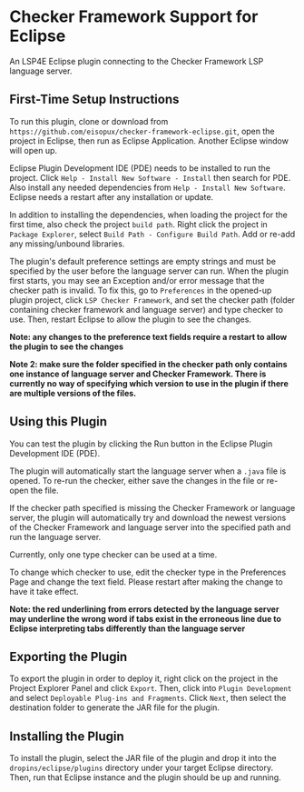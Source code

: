 # Checker Framework Support for Eclipse
An LSP4E Eclipse plugin connecting to the Checker Framework LSP language server.

## First-Time Setup Instructions
To run this plugin, clone or download from `https://github.com/eisopux/checker-framework-eclipse.git`, open the project in Eclipse, then run as Eclipse Application. Another Eclipse window will open up. 

Eclipse Plugin Development IDE (PDE) needs to be installed to run the project. Click `Help - Install New Software - Install` then search for PDE. Also install any needed dependencies from `Help - Install New Software`. Eclipse needs a restart after any installation or update.

In addition to installing the dependencies, when loading the project for the first time, also check the project `build path`. Right click the project in `Package Explorer`, select `Build Path - Configure Build Path`. Add or re-add any missing/unbound libraries.

The plugin's default preference settings are empty strings and must be specified by the user before the language server can run. When the plugin first starts, you may see an Exception and/or error message that the checker path is invalid. To fix this, go to `Preferences` in the opened-up plugin project, click `LSP Checker Framework`, and set the checker path (folder containing checker framework and language server) and type checker to use. Then, restart Eclipse to allow the plugin to see the changes.

**Note: any changes to the preference text fields require a restart to allow the plugin to see the changes**

**Note 2: make sure the folder specified in the checker path only contains one instance of language server and Checker Framework. There is currently no way of specifying which version to use in the plugin if there are multiple versions of the files.**

## Using this Plugin

You can test the plugin by clicking the Run button in the Eclipse Plugin Development IDE (PDE).

The plugin will automatically start the language server when a `.java` file is opened. To re-run the checker, either save the changes in the file or re-open the file.

If the checker path specified is missing the Checker Framework or language server, the plugin will automatically try and download the newest versions of the Checker Framework and language server into the specified path and run the language server.

Currently, only one type checker can be used at a time.

To change which checker to use, edit the checker type in the Preferences Page and change the text field. Please restart after making the change to have it take effect.

**Note: the red underlining from errors detected by the language server may underline the wrong word if tabs exist in the erroneous line due to Eclipse interpreting tabs differently than the language server**

## Exporting the Plugin

To export the plugin in order to deploy it, right click on the project in the Project Explorer Panel and click `Export`. Then, click into `Plugin Development` and select `Deployable Plug-ins and Fragments`. Click `Next`, then select the destination folder to generate the JAR file for the plugin.

## Installing the Plugin

To install the plugin, select the JAR file of the plugin and drop it into the `dropins/eclipse/plugins` directory under your target Eclipse directory. Then, run that Eclipse instance and the plugin should be up and running.
